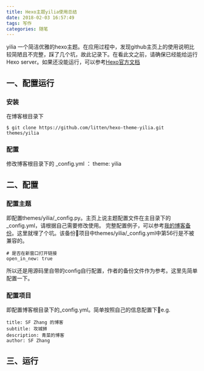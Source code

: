 ```yaml
---
title: Hexo主题yilia使用总结
date: 2018-02-03 16:57:49
tags: 写作 
categories: 随笔
---
```


yilia 一个简洁优雅的hexo主题。在应用过程中，发现github主页上的使用说明比较简陋且不完整，踩了几个坑，故此记录下。在看此文之前，请确保已经能给运行Hexo server。如果还没能运行，可以参考[Hexo官方文档](https://hexo.io/zh-cn/docs/)

## 一、配置运行

### 安装
在博客根目录下
```
$ git clone https://github.com/litten/hexo-theme-yilia.git themes/yilia
```
### 配置
修改博客根目录下的 _config.yml ： theme: yilia

## 二、配置

### 配置主题 
即配置themes/yilia/_config.py。主页上说主题配置文件在主目录下的_config.yml，请根据自己需要修改使用。 完整配置例子，可以参考[我的博客备份](https://github.com/litten/BlogBackup)。这里就埋了个坑。该备份项目中themes/yilia/_config.yml中第56行是不被兼容的。
```
# 是否在新窗口打开链接
open_in_new: true
```
所以还是用源码里自带的config自行配置，作者的备份文件作为参考。这里先简单配置一下。

### 配置项目
即配置博客根目录下的_config.yml。简单按照自己的信息配置下e.g.
```
title: SF Zhang 的博客
subtitle: 攻城狮
description: 青菜的博客
author: SF Zhang
```

## 三、运行

